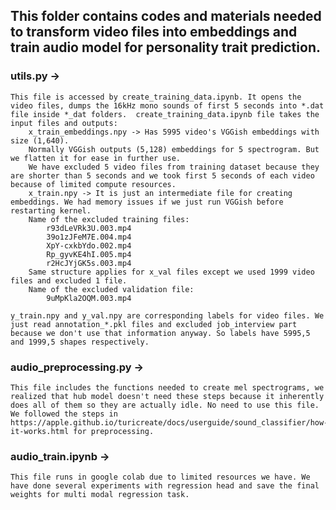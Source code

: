 ## This folder contains codes and materials needed to transform video files into embeddings and train audio model for personality trait prediction.
### utils.py -> 
```
This file is accessed by create_training_data.ipynb. It opens the video files, dumps the 16kHz mono sounds of first 5 seconds into *.dat file inside *_dat folders.  create_training_data.ipynb file takes the input files and outputs:
    x_train_embeddings.npy -> Has 5995 video's VGGish embeddings with size (1,640).
    Normally VGGish outputs (5,128) embeddings for 5 spectrogram. But we flatten it for ease in further use.
    We have excluded 5 video files from training dataset because they are shorter than 5 seconds and we took first 5 seconds of each video because of limited compute resources.
    x_train.npy -> It is just an intermediate file for creating embeddings. We had memory issues if we just run VGGish before restarting kernel.
    Name of the excluded training files:
        r93dLeVRk3U.003.mp4
        39o1zJFeM7E.004.mp4
        XpY-cxkbYdo.002.mp4
        Rp_gyvKE4hI.005.mp4
        r2HcJYjGK5s.003.mp4
    Same structure applies for x_val files except we used 1999 video files and excluded 1 file.
    Name of the excluded validation file:
        9uMpKla2OQM.003.mp4
```
    y_train.npy and y_val.npy are corresponding labels for video files. We just read annotation_*.pkl files and excluded job_interview part because we don't use that information anyway. So labels have 5995,5 and 1999,5 shapes respectively.

### audio_preprocessing.py -> 
```
This file includes the functions needed to create mel spectrograms, we realized that hub model doesn't need these steps because it inherently does all of them so they are actually idle. No need to use this file. We followed the steps in https://apple.github.io/turicreate/docs/userguide/sound_classifier/how-it-works.html for preprocessing.
```

### audio_train.ipynb -> 
```
This file runs in google colab due to limited resources we have. We have done several experiments with regression head and save the final weights for multi modal regression task.
```
